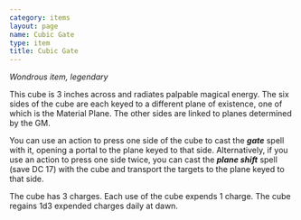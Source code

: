 ```yaml
---
category: items
layout: page
name: Cubic Gate
type: item
title: Cubic Gate 
---
```

_Wondrous item, legendary_ 

This cube is 3 inches across and radiates palpable magical energy. The six sides of the cube are each keyed to a different plane of existence, one of which is the Material Plane. The other sides are linked to planes determined by the GM.

You can use an action to press one side of the cube to cast the **_gate_** spell with it, opening a portal to the plane keyed to that side. Alternatively, if you use an action to press one side twice, you can cast the **_plane shift_** spell (save DC 17) with the cube and transport the targets to the plane keyed to that side.

The cube has 3 charges. Each use of the cube expends 1 charge. The cube regains 1d3 expended charges daily at dawn.	